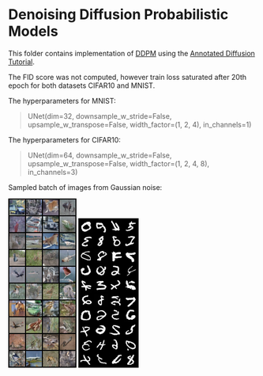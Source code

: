 # Denoising Diffusion Probabilistic Models

This folder contains implementation of [DDPM](https://arxiv.org/abs/2006.11239) using the [Annotated Diffusion Tutorial](https://huggingface.co/blog/annotated-diffusion).

The FID score was not computed, however train loss saturated after 20th epoch for both datasets CIFAR10 and MNIST.

The hyperparameters for MNIST:
> UNet(dim=32, downsample_w_stride=False, upsample_w_transpose=False, width_factor=(1, 2, 4), in_channels=1)

The hyperparameters for CIFAR10:
> UNet(dim=64, downsample_w_stride=False, upsample_w_transpose=False, width_factor=(1, 2, 4, 8), in_channels=3)

Sampled batch of images from Gaussian noise:

![CIFAR10](examples/pure_noise_50297_22cb4ba28f8920b51707.png)
![MNIS](examples/pure_noise_60297_4f48cbc1074e0d1eda8a.png)